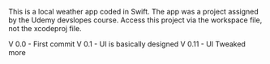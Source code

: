 This is a local weather app coded in Swift. The app was a project assigned by the Udemy devslopes course.
Access this project via the workspace file, not the xcodeproj file.


V 0.0 - First commit
V 0.1 - UI is basically designed
V 0.11 - UI Tweaked more
